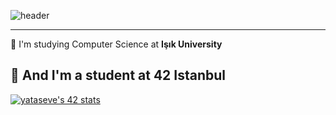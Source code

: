 ![header](https://capsule-render.vercel.app/api?type=waving&color=0:1F51FF,100:13294B&text=Hi,%20I%27m%20Efe!%20%F0%9F%91%8B&animation=scaleIn&height=200&&fontSize=24&fontAlignY=40&fontAlign=50&fontColor=FFFFFF)

-----
🌱 I'm studying Computer Science at **Işık University**

🌱 And I'm a student at **42 Istanbul**
-----
[![yataseve's 42 stats](https://badge42.vercel.app/api/v2/cl63d3av7000609l8ffqyhkze/stats?cursusId=21&coalitionId=230)](https://github.com/JaeSeoKim/badge42)


<!--
**EEXimium/EEXimium** is a ✨ _special_ ✨ repository because its `README.md` (this file) appears on your GitHub profile.

Here are some ideas to get you started:

- 🔭 I’m currently working on ...
- 🌱 I’m currently learning ...
- 👯 I’m looking to collaborate on ...
- 🤔 I’m looking for help with ...
- 💬 Ask me about ...
- 📫 How to reach me: ...
- 😄 Pronouns: ...
- ⚡ Fun fact: ...
-->
